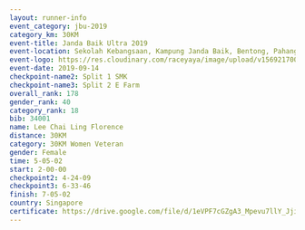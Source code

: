 ```yaml
---
layout: runner-info 
event_category: jbu-2019 
category_km: 30KM 
event-title: Janda Baik Ultra 2019
event-location: Sekolah Kebangsaan, Kampung Janda Baik, Bentong, Pahang, Malaysia 
event-logo: https://res.cloudinary.com/raceyaya/image/upload/v1569217009/logo/janda-baik_vch1pc.jpg 
event-date: 2019-09-14 
checkpoint-name2: Split 1 SMK 
checkpoint-name3: Split 2 E Farm 
overall_rank: 178
gender_rank: 40
category_rank: 18
bib: 34001
name: Lee Chai Ling Florence
distance: 30KM
category: 30KM Women Veteran
gender: Female
time: 5-05-02
start: 2-00-00
checkpoint2: 4-24-09
checkpoint3: 6-33-46
finish: 7-05-02
country: Singapore
certificate: https://drive.google.com/file/d/1eVPF7cGZgA3_Mpevu7llY_Jji8mOUd96/view?usp=sharing
---
```

